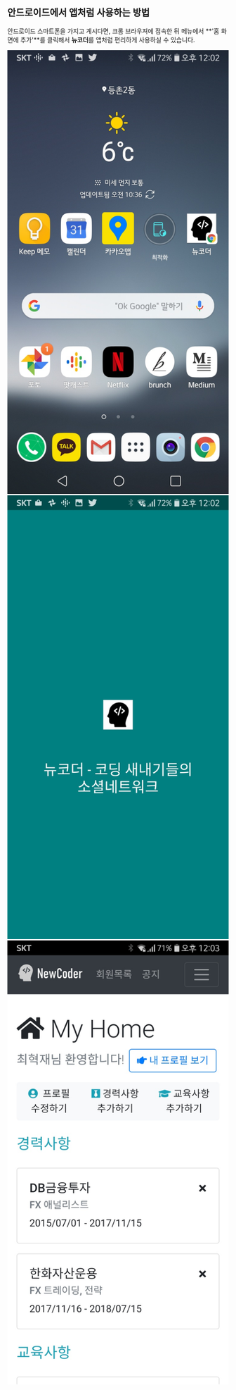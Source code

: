 ## 안드로이드에서 앱처럼 사용하는 방법

안드로이드 스마트폰을 가지고 계시다면, 크롬 브라우져에 접속한 뒤 메뉴에서 **'홈 화면에 추가'**를 클릭해서 **뉴코더**를 앱처럼 편리하게 사용하실 수 있습니다.

<div id="모바일에서">
    <img src="https://github.com/jayhchoi/newcoder-markdowns/raw/master/img/안드로이드1.jpg" />
    <img src="https://github.com/jayhchoi/newcoder-markdowns/raw/master/img/안드로이드2.jpg" />
    <img src="https://github.com/jayhchoi/newcoder-markdowns/raw/master/img/안드로이드3.jpg" />
</div>